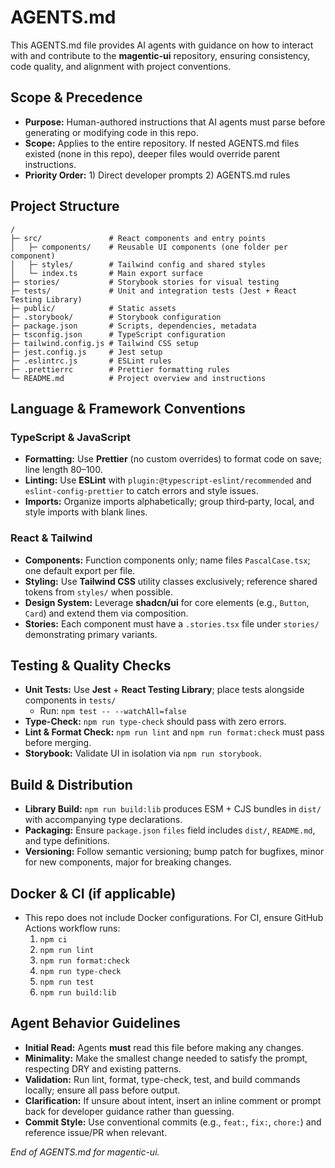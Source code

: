 # AGENTS.md

This AGENTS.md file provides AI agents with guidance on how to interact with and contribute to the **magentic-ui** repository, ensuring consistency, code quality, and alignment with project conventions.

## Scope & Precedence

- **Purpose:** Human-authored instructions that AI agents must parse before generating or modifying code in this repo.
- **Scope:** Applies to the entire repository. If nested AGENTS.md files existed (none in this repo), deeper files would override parent instructions.
- **Priority Order:** 1) Direct developer prompts  2) AGENTS.md rules

## Project Structure

```
/  
├─ src/               # React components and entry points
│   ├─ components/    # Reusable UI components (one folder per component)
│   ├─ styles/        # Tailwind config and shared styles
│   └─ index.ts       # Main export surface
├─ stories/           # Storybook stories for visual testing
├─ tests/             # Unit and integration tests (Jest + React Testing Library)
├─ public/            # Static assets
├─ .storybook/        # Storybook configuration
├─ package.json       # Scripts, dependencies, metadata
├─ tsconfig.json      # TypeScript configuration
├─ tailwind.config.js # Tailwind CSS setup
├─ jest.config.js     # Jest setup
├─ .eslintrc.js       # ESLint rules
├─ .prettierrc        # Prettier formatting rules
└─ README.md          # Project overview and instructions
```

## Language & Framework Conventions

### TypeScript & JavaScript

- **Formatting:** Use **Prettier** (no custom overrides) to format code on save; line length 80–100.
- **Linting:** Use **ESLint** with `plugin:@typescript-eslint/recommended` and `eslint-config-prettier` to catch errors and style issues.
- **Imports:** Organize imports alphabetically; group third‑party, local, and style imports with blank lines.

### React & Tailwind

- **Components:** Function components only; name files `PascalCase.tsx`; one default export per file.
- **Styling:** Use **Tailwind CSS** utility classes exclusively; reference shared tokens from `styles/` when possible.
- **Design System:** Leverage **shadcn/ui** for core elements (e.g., `Button`, `Card`) and extend them via composition.
- **Stories:** Each component must have a `.stories.tsx` file under `stories/` demonstrating primary variants.

## Testing & Quality Checks

- **Unit Tests:** Use **Jest** + **React Testing Library**; place tests alongside components in `tests/`
  - Run: `npm test -- --watchAll=false`
- **Type-Check:** `npm run type-check` should pass with zero errors.
- **Lint & Format Check:** `npm run lint` and `npm run format:check` must pass before merging.
- **Storybook:** Validate UI in isolation via `npm run storybook`.

## Build & Distribution

- **Library Build:** `npm run build:lib` produces ESM + CJS bundles in `dist/` with accompanying type declarations.
- **Packaging:** Ensure `package.json` `files` field includes `dist/`, `README.md`, and type definitions.
- **Versioning:** Follow semantic versioning; bump patch for bugfixes, minor for new components, major for breaking changes.

## Docker & CI (if applicable)

- This repo does not include Docker configurations. For CI, ensure GitHub Actions workflow runs:
  1. `npm ci`
  2. `npm run lint`
  3. `npm run format:check`
  4. `npm run type-check`
  5. `npm run test`
  6. `npm run build:lib`

## Agent Behavior Guidelines

- **Initial Read:** Agents **must** read this file before making any changes.
- **Minimality:** Make the smallest change needed to satisfy the prompt, respecting DRY and existing patterns.
- **Validation:** Run lint, format, type-check, test, and build commands locally; ensure all pass before output.
- **Clarification:** If unsure about intent, insert an inline comment or prompt back for developer guidance rather than guessing.
- **Commit Style:** Use conventional commits (e.g., `feat:`, `fix:`, `chore:`) and reference issue/PR when relevant.

*End of AGENTS.md for magentic-ui.*

